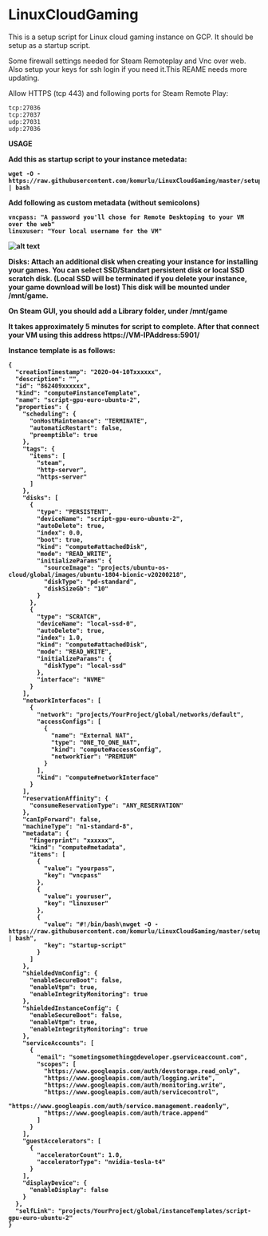 # LinuxCloudGaming

This is a setup script for Linux cloud gaming instance on GCP. It should be setup as a startup script.

Some firewall settings needed for Steam Remoteplay and Vnc over web. Also setup your keys for ssh login if you need it.This REAME needs more updating.

Allow HTTPS (tcp 443) and following ports for Steam Remote Play:
```
tcp:27036
tcp:27037
udp:27031
udp:27036
```

<b>USAGE<b/>

Add this as startup script to your instance metedata:

```
wget -O - https://raw.githubusercontent.com/komurlu/LinuxCloudGaming/master/setupInstance.sh | bash
```
Add following as custom metadata (without semicolons)
```
vncpass: "A password you'll chose for Remote Desktoping to your VM over the web"
linuxuser: "Your local username for the VM"
```
![alt text](https://raw.githubusercontent.com/komurlu/LinuxCloudGaming/master/images/metadata.JPG)

<b>Disks:<b/> Attach an additional disk when creating your instance for installing your games. You can select SSD/Standart persistent disk or local SSD scratch disk. (Local SSD will be terminated if you delete your instance, your game download will be lost) This disk will be mounted under /mnt/game.

On Steam GUI, you should add a Library folder, under /mnt/game

It takes approximately 5 minutes for script to complete. After that connect your VM using this address https://VM-IPAddress:5901/

Instance template is as follows:
```
{
  "creationTimestamp": "2020-04-10Txxxxxx",
  "description": "",
  "id": "862409xxxxxx",
  "kind": "compute#instanceTemplate",
  "name": "script-gpu-euro-ubuntu-2",
  "properties": {
    "scheduling": {
      "onHostMaintenance": "TERMINATE",
      "automaticRestart": false,
      "preemptible": true
    },
    "tags": {
      "items": [
        "steam",
        "http-server",
        "https-server"
      ]
    },
    "disks": [
      {
        "type": "PERSISTENT",
        "deviceName": "script-gpu-euro-ubuntu-2",
        "autoDelete": true,
        "index": 0.0,
        "boot": true,
        "kind": "compute#attachedDisk",
        "mode": "READ_WRITE",
        "initializeParams": {
          "sourceImage": "projects/ubuntu-os-cloud/global/images/ubuntu-1804-bionic-v20200218",
          "diskType": "pd-standard",
          "diskSizeGb": "10"
        }
      },
      {
        "type": "SCRATCH",
        "deviceName": "local-ssd-0",
        "autoDelete": true,
        "index": 1.0,
        "kind": "compute#attachedDisk",
        "mode": "READ_WRITE",
        "initializeParams": {
          "diskType": "local-ssd"
        },
        "interface": "NVME"
      }
    ],
    "networkInterfaces": [
      {
        "network": "projects/YourProject/global/networks/default",
        "accessConfigs": [
          {
            "name": "External NAT",
            "type": "ONE_TO_ONE_NAT",
            "kind": "compute#accessConfig",
            "networkTier": "PREMIUM"
          }
        ],
        "kind": "compute#networkInterface"
      }
    ],
    "reservationAffinity": {
      "consumeReservationType": "ANY_RESERVATION"
    },
    "canIpForward": false,
    "machineType": "n1-standard-8",
    "metadata": {
      "fingerprint": "xxxxxx",
      "kind": "compute#metadata",
      "items": [
        {
          "value": "yourpass",
          "key": "vncpass"
        },
        {
          "value": youruser",
          "key": "linuxuser"
        },
        {
          "value": "#!/bin/bash\nwget -O - https://raw.githubusercontent.com/komurlu/LinuxCloudGaming/master/setupInstance.sh | bash",
          "key": "startup-script"
        }
      ]
    },
    "shieldedVmConfig": {
      "enableSecureBoot": false,
      "enableVtpm": true,
      "enableIntegrityMonitoring": true
    },
    "shieldedInstanceConfig": {
      "enableSecureBoot": false,
      "enableVtpm": true,
      "enableIntegrityMonitoring": true
    },
    "serviceAccounts": [
      {
        "email": "sometingsomething@developer.gserviceaccount.com",
        "scopes": [
          "https://www.googleapis.com/auth/devstorage.read_only",
          "https://www.googleapis.com/auth/logging.write",
          "https://www.googleapis.com/auth/monitoring.write",
          "https://www.googleapis.com/auth/servicecontrol",
          "https://www.googleapis.com/auth/service.management.readonly",
          "https://www.googleapis.com/auth/trace.append"
        ]
      }
    ],
    "guestAccelerators": [
      {
        "acceleratorCount": 1.0,
        "acceleratorType": "nvidia-tesla-t4"
      }
    ],
    "displayDevice": {
      "enableDisplay": false
    }
  },
  "selfLink": "projects/YourProject/global/instanceTemplates/script-gpu-euro-ubuntu-2"
}
```
